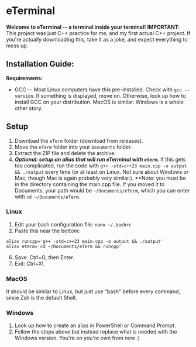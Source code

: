 # eTerminal
**Welcome to eTerminal -- a terminal inside your terminal!**
**IMPORTANT:** This project was just C++ practice for me, and my first actual C++ project. If you're actually downloading this, take it as a joke, and expect everything to mess up.
## Installation Guide:
**Requirements:**
- GCC -- Most Linux computers have this pre-installed. Check with `gcc --version`. If something is displayed, move on. Otherwise, look up how to install GCC on your distribution. MacOS is similar. Windows is a whole other story.
## Setup
1. Download the `eTerm` folder (download from releases).
2. Move the `eTerm` folder into your `Documents` folder.
3. Extract the ZIP file and delete the archive.
4. ***Optional: setup an alias that will run eTerminal with `eterm`.*** If this gets too complicated, run the code with `g++ -std=c++23 main.cpp -o output && ./output` every time (or at least on Linux. Not sure about Windows or Mac, though Mac is again probably very similar.). **Note: you must be in the directory containing the main.cpp file. If you moved it to Documents, your path would be `~/Documents/eTerm`, which you can enter with `cd ~/Documents/eTerm`.
### Linux
1. Edit your bash configuration file: `nano ~/.bashrc`
2. Paste this near the bottom:
```
alias runcpp='g++ -std=c++23 main.cpp -o output && ./output'
alias eterm='cd ~/Documents/eTerm && runcpp'
```
6. Save: Ctrl+O, then Enter.
7. Exit: Ctrl+X\
### MacOS
It should be similar to Linux, but just use "bash" before every command, since Zsh is the default Shell.
### Windows
1. Look up how to create an alias in PowerShell or Command Prompt.
2. Follow the steps above but instead replace what is needed with the Windows version.
   You're on you're own from now :)
